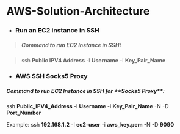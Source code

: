 # AWS-Solution-Architecture

- <h3> Run an EC2 instance in SSH</h3>


> <h5>Command to run EC2 Instance in SSH:</h5>

> ssh **Public IPV4 Address** -l **Username** -i **Key_Pair_Name**



- <h3>AWS SSH Socks5 Proxy</h3>


<h5>Command to run EC2 Instance in SSH for **Socks5 Proxy**:</h5>

ssh **Public_IPV4_Address** -l **Username** -i **Key_Pair_Name** -N -D **Port_Number**

Example:
ssh **192.168.1.2** -l **ec2-user** -i **aws_key.pem** -N -D **9090**
